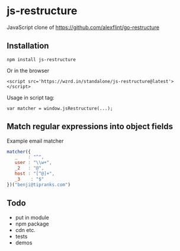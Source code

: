 # js-restructure
JavaScript clone of https://github.com/alexflint/go-restructure

## Installation

    npm install js-restructure

Or in the browser

    <script src='https://wzrd.in/standalone/js-restructure@latest'></script>

Usage in script tag:
    
    var matcher = window.jsRestructure(...);

## Match regular expressions into object fields

Example email matcher
```js
matcher({
   _    : "^",
   user : "\\w+",
   _2   : "@",
   host : "[^@]+",
   _3    : "$"
})("benji@tipranks.com")
```

## Todo

 - put in module
 - npm package
 - cdn etc.
 - tests
 - demos
